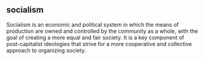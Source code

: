 ## socialism
Socialism is an economic and political system in which the means of production are owned and controlled by the community as a whole, with the goal of creating a more equal and fair society. It is a key component of post-capitalist ideologies that strive for a more cooperative and collective approach to organizing society.

